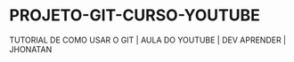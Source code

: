 # PROJETO-GIT-CURSO-YOUTUBE
TUTORIAL DE COMO USAR O GIT | AULA DO YOUTUBE | DEV APRENDER | JHONATAN
